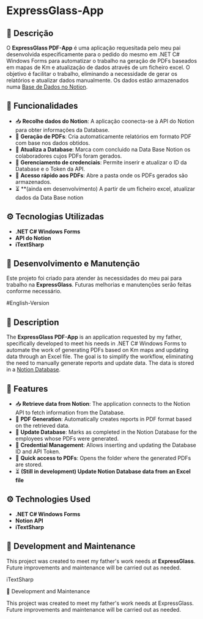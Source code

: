 # ExpressGlass-App

## 📌 Descrição
O **ExpressGlass PDF-App** é uma aplicação requesitada pelo meu pai desenvolvida especificamente para o pedido do mesmo em .NET C# Windows Forms para automatizar o trabalho na geração de PDFs baseados em mapas de Km e atualização de dados através de um ficheiro excel.
O objetivo é facilitar o trabalho, eliminando a necessidade de gerar os relatórios e atualizar dados manualmente.
Os dados estão armazenados numa [Base de Dados no Notion](https://www.notion.com).


## 🚀 Funcionalidades
- 📥 **Recolhe dados do Notion**: A aplicação coonecta-se à API do Notion para obter informações da Database.
- 📄 **Geração de PDFs**: Cria automaticamente relatórios em formato PDF com base nos dados obtidos.
- 🔄 **Atualiza a Database**: Marca com concluido na Data Base Notion os colaboradores cujos PDFs foram gerados.
- 🔑 **Gerenciamento de credenciais**: Permite inserir e atualizar o ID da Database e o Token da API.
- 📂 **Acesso rápido aos PDFs**: Abre a pasta onde os PDFs gerados são armazenados.
- ⏳ **(ainda em desenvolvimento) A partir de um ficheiro excel, atualizar dados da Data Base notion

## ⚙️ Tecnologias Utilizadas
- **.NET C# Windows Forms**
- **API do Notion**
- **iTextSharp** 

## 🔧 Desenvolvimento e Manutenção
Este projeto foi criado para atender às necessidades do meu pai para trabalho na **ExpressGlass**. Futuras melhorias e manutenções serão feitas conforme necessário.

#English-Version

## 📌 Description
The **ExpressGlass PDF-App** is an application requested by my father, specifically developed to meet his needs in .NET C# Windows Forms to automate the work of generating PDFs based on Km maps and updating data through an Excel file.
The goal is to simplify the workflow, eliminating the need to manually generate reports and update data.
The data is stored in a [Notion Database](https://www.notion.com).

## 🚀 Features
- 📥 **Retrieve data from Notion**: The application connects to the Notion API to fetch information from the Database.
- 📄 **PDF Generation**: Automatically creates reports in PDF format based on the retrieved data.
- 🔄 **Update Database**: Marks as completed in the Notion Database for the employees whose PDFs were generated.
- 🔑 **Credential Management**: Allows inserting and updating the Database ID and API Token.
- 📂 **Quick access to PDFs**: Opens the folder where the generated PDFs are stored.
- ⏳ **(Still in development) Update Notion Database data from an Excel file**

## ⚙️ Technologies Used
- **.NET C# Windows Forms**
- **Notion API**
- **iTextSharp**

## 🔧 Development and Maintenance
This project was created to meet my father's work needs at **ExpressGlass**. Future improvements and maintenance will be carried out as needed.



iTextSharp

🔧 Development and Maintenance

This project was created to meet my father's work needs at ExpressGlass. Future improvements and maintenance will be carried out as needed.
